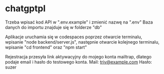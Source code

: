 # chatgptpl

Trzeba wpisać kod API w ".env.example" i zmienić nazwę na ".env" Baza danych do importu znajduje się w folderze "db"

Aplikacje uruchamia się w codespaces poprzez otwarcie terminalu, wpisanie "node backend/server.js", następnie otwarcie kolejnego terminalu, wpisanie "cd frontend" oraz "npm start"

Rejestracja przesyła link aktywacyjny do mojego konta mailtrap, dlatego podaje email i hasło do testowego konta. 
Mail: triv@example.com 
Hasło: suzer
